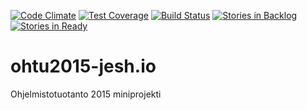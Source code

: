 [![Code Climate](https://codeclimate.com/github/Juzmach/ohtu2015-jesh.io/badges/gpa.svg)](https://codeclimate.com/github/Juzmach/ohtu2015-jesh.io)
[![Test Coverage](https://codeclimate.com/github/Juzmach/ohtu2015-jesh.io/badges/coverage.svg)](https://codeclimate.com/github/Juzmach/ohtu2015-jesh.io)
[![Build Status](https://travis-ci.org/Juzmach/ohtu2015-jesh.io.svg?branch=master)](https://travis-ci.org/Juzmach/ohtu2015-jesh.io)
[![Stories in Backlog](https://badge.waffle.io/Juzmach/ohtu2015-jesh.io.png?label=backlog&title=Backlog)](https://waffle.io/Juzmach/ohtu2015-jesh.io)
[![Stories in Ready](https://badge.waffle.io/Juzmach/ohtu2015-jesh.io.png?label=ready&title=Ready)](https://waffle.io/Juzmach/ohtu2015-jesh.io)

# ohtu2015-jesh.io
Ohjelmistotuotanto 2015 miniprojekti

